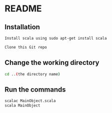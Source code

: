 # README

## Installation

```bash
Install scala using sudo apt-get install scala
```

```bash
Clone this Git repo
```
## Change the working directory
```bash
cd ..(the directory name)
```
## Run the commands
```bash
scalac MainObject.scala
scala MainObject
```

